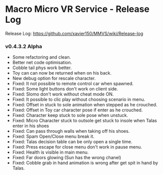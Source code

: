 # Macro Micro VR Service - Release Log
Release Log: https://github.com/xavier150/MMVS/wiki/Release-log

###  v0.4.3.2 Alpha
- Some refactoring and clean.
- Better net code optimisation.
- Cobble tail phys work better.
- Toy can can now be returned when on his back.
- New debug option for rescale character.
- Fixed: It not possible to remote control car when spawned.
- Fixed: Some light buttons don't work on client side.
- Fixed: Slomo don't work without cheat mode ON.
- Fixed: It possible to clic play without choosing scenario in menu.
- Fixed: Offset in stuck to sole animation when stepped as he crouched.
- Fixed: Offset in Toy car character pose if enter as he crouched.
- Fixed: Character keep stuck to sole pose when unstuck.
- Fixed: Micro Character stuck to outsole get stuck to insole when Talas enter in his shoes
- Fixed: Can pass through walls when taking off his shoes.
- Fixed: Spam Open/Close menu break it.
- Fixed: Talas decision table can be only open a single time.
- Fixed: Press escape for close menu don't work in pause menu.
- Fixed: Health is visible in main menu.
- Fixed: Far doors glowing (Sun has the wrong chanel)
- Fixed: Cobble grab in hand animation is wrong after get spit in hand by Talas.


